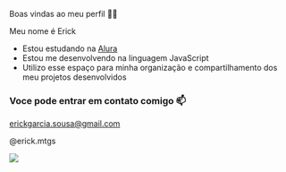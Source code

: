 Boas vindas ao meu perfil 💙💙

Meu nome é Erick

- Estou estudando na [Alura](https://www.alura.com.br)
- Estou me desenvolvendo na linguagem JavaScript
- Utilizo esse espaço para minha organização e compartilhamento dos meu projetos desenvolvidos

### Voce pode entrar em contato comigo 📫

erickgarcia.sousa@gmail.com

@erick.mtgs

![](https://media1.tenor.com/m/It_uScpL9TQAAAAd/yurialberto.gif)
